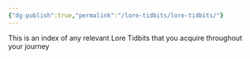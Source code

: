 ```yaml
---
{"dg-publish":true,"permalink":"/lore-tidbits/lore-tidbits/"}
---
```


This is an index of any relevant Lore Tidbits that you acquire throughout your journey